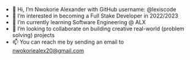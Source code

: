 - 👋 Hi, I’m Nwokorie Alexander with GitHub username: @lexiscode
- 👀 I’m interested in becoming a Full Stake Developer in 2022/2023
- 🌱 I’m currently learning Software Engineering @ ALX 
- 💞️ I’m looking to collaborate on building creative real-world (problem solving) projects
- 📫 You can reach me by sending an email to nwokoriealex20@gmail.com

<!---
lexiscode/lexiscode is a ✨ special ✨ repository because its `README.md` (this file) appears on your GitHub profile.
You can click the Preview link to take a look at your changes.
--->
